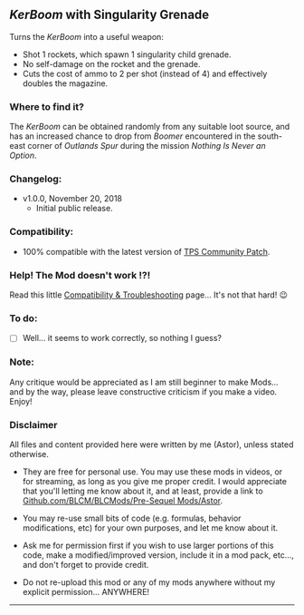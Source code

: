 ## *KerBoom* with Singularity Grenade

Turns the *KerBoom* into a useful weapon:

- Shot 1 rockets, which spawn 1 singularity child grenade.
- No self-damage on the rocket and the grenade.
- Cuts the cost of ammo to 2 per shot (instead of 4) and effectively doubles the magazine.
 
### Where to find it?

The *KerBoom* can be obtained randomly from any suitable loot source, and has an increased chance to drop from *Boomer* encountered in the south-east corner of *Outlands Spur* during the mission *Nothing Is Never an Option*. 

### Changelog:
- v1.0.0, November 20, 2018
  - Initial public release.
 
### Compatibility:

- 100% compatible with the latest version of [TPS Community Patch](https://github.com/BLCM/BLCMods/tree/master/Pre%20Sequel%20Mods/Community%20Patch).

### Help! The Mod doesn't work !?!

Read this little [Compatibility & Troubleshooting](https://github.com/BLCM/BLCMods/tree/master/Pre%20Sequel%20Mods/Astor/Compatibility%20%26%20Troubleshooting) page... It's not that hard!  :wink:

### To do:

- [ ] Well... it seems to work correctly, so nothing I guess?
  
### Note: 

Any critique would be appreciated as I am still beginner to make Mods... and by the way, please leave constructive criticism if you make a video. 
Enjoy!

### Disclaimer

All files and content provided here were written by me (Astor), unless stated otherwise.

- They are free for personal use. You may use these mods in videos, or for streaming, as long as you give me proper credit. I would appreciate that you'll letting me know about it, and at least, provide a link to [Github.com/BLCM/BLCMods/Pre-Sequel Mods/Astor](https://github.com/BLCM/BLCMods/tree/master/Pre%20Sequel%20Mods/Astor).

- You may re-use small bits of code (e.g. formulas, behavior modifications, etc) for your own purposes, and let me know about it. 

- Ask me for permission first if you wish to use larger portions of this code, make a modified/improved version, include it in a mod pack, etc..., and don't forget to provide credit.

- Do not re-upload this mod or any of my mods anywhere without my explicit permission... ANYWHERE!

* * * * *



